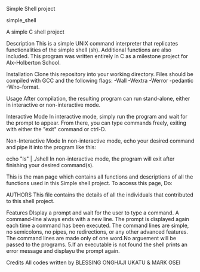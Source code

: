 Simple Shell project


simple_shell


A simple C shell project


Description
This is a simple UNIX command interpreter that replicates functionalities of the simple shell (sh). Additional functions are also included. This program was written entirely in C as a milestone project for Alx-Holberton School.


Installation
Clone this repository into your working directory. Files should be compiled with GCC and the following flags: -Wall -Wextra -Werror -pedantic -Wno-format.



Usage
After compilation, the resulting program can run stand-alone, either in interactive or non-interactive mode.



Interactive Mode
In interactive mode, simply run the program and wait for the prompt to appear. From there, you can type commands freely, exiting with either the "exit" command or ctrl-D.



Non-Interactive Mode
In non-interactive mode, echo your desired command and pipe it into the program like this:

echo "ls" | ./shell In non-interactive mode, the program will exit after finishing your desired command(s).

This is the man page which contains all functions and descriptions of all the functions used in this Simple shell project. To access this page, Do:



AUTHORS
This file contains the details of all the individuals that contributed to this shell project.


Features
DIsplay a prompt and wait for the user to type a command. A command-line always ends with a new line.
The prompt is displayed again each time a command has been executed.
The command lines are simple, no semicolons, no pipes, no redirections, or any other advanced features.
The command lines are made only of one word.No arguement will be passed to the programs. 5.If an executable is not found the shell prints an error message and displayu the prompt again.


Credits
All codes written by BLESSING ONGHAJI UKATU & MARK OSEI 

